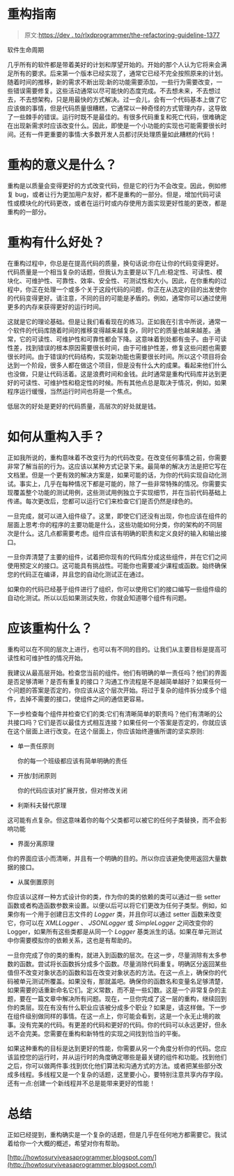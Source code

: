 # 重构指南

> 原文:[https://dev . to/rlxdprogrammer/the-refactoring-guideline-1377](https://dev.to/rlxdprogrammer/the-refactoring-guideline-1377)

软件生命周期

几乎所有的软件都是带着美好的计划和厚望开始的。开始的那个人认为它将来会满足所有的要求。后来第一个版本已经实现了，通常它已经不完全按照原来的计划。随着时间的推移，新的需求不断出现:新的功能需要添加，一些行为需要改变，一些错误需要修复。这些活动通常以尽可能快的态度完成。不去想未来，不去想过去，不去想架构，只是用最快的方式解决。过一会儿，会有一个代码基本上做了它应该做的事情，但是代码质量很糟糕，它通常以一种奇怪的方式管理内存，这导致了一些棘手的错误。运行时既不是最佳的。有很多代码重复和死亡代码，很难确定在出现新需求时应该改变什么。因此，即使是一个小功能的实现也可能需要很长时间。还有一件更重要的事情:大多数开发人员都讨厌处理质量如此糟糕的代码！

# [](#what-is-the-meaning-of-refactoring)重构的意义是什么？

重构是以质量会变得更好的方式改变代码，但是它的行为不会改变。因此，例如修复 bug，或者让行为更加用户友好，都不是重构的一部分。但是，增加代码可读性或模块化的代码更改，或者在运行时或内存使用方面实现更好性能的更改，都是重构的一部分。

# [](#what-are-the-benefits-of-refactoring)重构有什么好处？

在重构过程中，你总是在提高代码的质量，换句话说:你在让你的代码变得更好。代码质量是一个相当复杂的话题，但我认为主要是以下几点:稳定性、可读性、模块化、可维护性、可靠性、效率、安全性、可测试性和大小。因此，在你重构的过程中，你正在处理一个或多个关于这段代码的问题，你正在从选定的目的出发使你的代码变得更好。请注意，不同的目的可能是矛盾的。例如，通常你可以通过使用更多的内存来获得更好的运行时间。

这就是它的理论基础。但是让我们看看现在的练习。正如我在引言中所说，通常一个软件的代码库随着时间的推移变得越来越复杂，同时它的质量也越来越差。通常，它的可读性、可维护性和可靠性都会下降。这意味着到处都有虫子。由于可读性差，找到错误的根本原因需要很长时间，由于可维护性差，修复这些问题也需要很长时间。由于错误的代码结构，实现新功能也需要很长时间。所以这个项目将会达到一个阶段，很多人都在做这个项目，但是没有什么大的成果。看起来他们什么也没做，只是让代码活着。这是浪费时间和金钱。此时通常是重构代码库并达到更好的可读性、可维护性和稳定性的时候。所有其他点总是取决于情况，例如，如果程序运行缓慢，当然运行时间也将是一个焦点。

低层次的好处是更好的代码质量，高层次的好处就是钱。

# [](#how-to-start-with-refactoring)如何从重构入手？

正如我所说的，重构意味着不改变行为的代码改变。在改变任何事情之前，你需要非常了解当前的行为。这应该以某种方式记录下来。最简单的解决方法是把它写在文档里。但是一个更有效的解决方案是，如果可能的话，为你的代码实现自动化测试。事实上，几乎在每种情况下都是可能的，除了一些非常特殊的情况。你需要实现覆盖整个功能的测试用例，这些测试用例独立于实现细节，并在当前代码基础上传递。每次更改后，您都可以运行它们来检查它们是否仍然是绿色的。

一旦完成，就可以进入组件级了。这里，即使它们还没有出现，你也应该在组件的层面上思考:你的程序的主要功能是什么，这些功能如何分类，你的架构的不同层次是什么。这几点都需要考虑。组件应该有明确的职责和定义良好的输入和输出接口。

一旦你弄清楚了主要的组件，试着把你现有的代码库分成这些组件，并在它们之间使用预定义的接口。这可能具有挑战性。可能你也需要减少课程或函数。始终确保您的代码正在编译，并且您的自动化测试正在通过。

如果你的代码已经基于组件进行了组织，你可以使用它们的接口编写一些组件级的自动化测试。所以以后如果测试失败，你就会知道哪个组件有问题。

# [](#what-should-be-refactored)应该重构什么？

重构可以在不同的层次上进行，也可以有不同的目的。让我们从主要目标是提高可读性和可维护性的情况开始。

我建议从最高层开始。检查您当前的组件。他们有明确的单一责任吗？他们的界面是否足够清晰？是否有重复的接口？沟通工作流程是不是越简单越好？如果任何一个问题的答案是否定的，你应该从这个层次开始。将过于复杂的组件拆分成多个组件，去掉不需要的接口，使组件之间的通信更容易。

下一步检查每个组件并检查它们的类:它们有清晰简单的职责吗？他们有清晰的公共接口吗？它们是否以最佳方式相互连接？如果任何一个答案是否定的，你就应该在这个层面上进行改变。在这个层面上，你应该始终遵循所谓的坚实原则:

*   单一责任原则

    你的每一个班级都应该有简单明确的责任

*   开放/封闭原则

    你的代码应该对扩展开放，但对修改关闭

*   利斯科夫替代原理

这可能有点复杂。但这意味着你的每个父类都可以被它的任何子类替换，而不会影响功能

*   界面分离原理

你的界面应该小而清晰，并且有一个明确的目的。所以你应该避免使用返回大量数据的接口。

*   从属倒置原则

你应该以这样一种方式设计你的类，作为你的类的依赖的类可以通过一些 setter 函数或者构造函数参数来设置。以便以后可以将它们更改为任何子类型。例如，如果你有一个用于创建日志文件的 *Logger* 类，并且你可以通过 setter 函数来改变它，你可以在 *XMLLogger* 、 *JSONLogger* 或 *SimpleLogger* 之间改变你的 Logger，如果所有这些类都是从同一个 *Logger* 基类派生的话。如果在单元测试中你需要模拟你的依赖关系，这也是有帮助的。

一旦你完成了你的类的重构，就进入到函数的层次。在这一步，尽量消除有太多参数的函数。尝试将长函数拆分成多个函数。尽量消除代码重复。明确区分返回某些值但不改变对象状态的函数和旨在改变对象状态的方法。在这一点上，确保你的代码被单元测试所覆盖。如果没有，那就盖吧。确保你的函数名和变量名足够清楚，如果需要的话重新命名它们。定义常数，而不是一些幻数。这是一个非常复杂的主题，要在一篇文章中解决所有问题。现在，一旦你完成了这一层的重构，继续回到你的类层。现在有没有什么职业应该被分成多个职业？如果是，请这样做。下一步在组件级别做同样的事情。在这一点上，你可能会看到，这是一个永无止境的故事。没有完美的代码。有更差的代码和更好的代码。你的代码可以永远更好，但永远不会完美。您需要在重构和新特性的实现之间找到恰当的平衡。

如果这种重构的目标是达到更好的性能，你需要从另一个角度分析你的代码。您应该监控您的运行时，并从运行时的角度确定哪些是最关键的组件和功能。找到他们之后，你可以做两件事:找到优化他们算法和沟通方式的方法。或者把某些部分改成多线程。多线程又是一个复杂的话题，这里要小心，要特别注意共享内存字段。还有一点:创建一个新线程并不总是能带来更好的性能！

# [](#summary)总结

正如已经提到，重构确实是一个复杂的话题，但是几乎在任何地方都需要它。我试着给你一个大概的概述，希望对你有帮助。

[http://howtosurviveasaprogrammer.blogspot.com/](http://howtosurviveasaprogrammer.blogspot.com/)